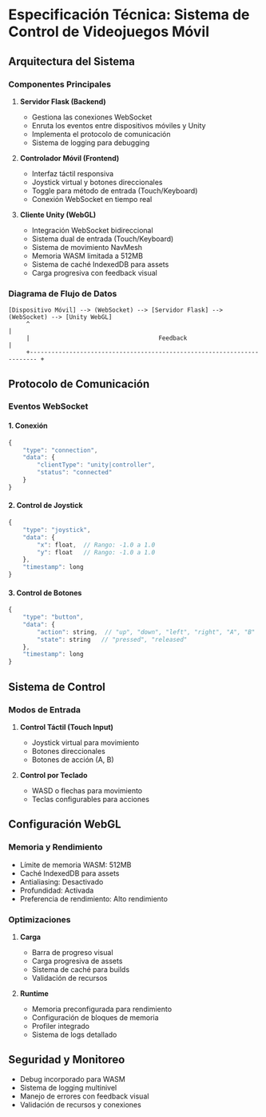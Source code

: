 # Especificación Técnica: Sistema de Control de Videojuegos Móvil

## Arquitectura del Sistema

### Componentes Principales
1. **Servidor Flask (Backend)**
   - Gestiona las conexiones WebSocket
   - Enruta los eventos entre dispositivos móviles y Unity
   - Implementa el protocolo de comunicación
   - Sistema de logging para debugging

2. **Controlador Móvil (Frontend)**
   - Interfaz táctil responsiva 
   - Joystick virtual y botones direccionales
   - Toggle para método de entrada (Touch/Keyboard)
   - Conexión WebSocket en tiempo real

3. **Cliente Unity (WebGL)**
   - Integración WebSocket bidireccional
   - Sistema dual de entrada (Touch/Keyboard)
   - Sistema de movimiento NavMesh
   - Memoria WASM limitada a 512MB
   - Sistema de caché IndexedDB para assets
   - Carga progresiva con feedback visual

### Diagrama de Flujo de Datos
```
[Dispositivo Móvil] --> (WebSocket) --> [Servidor Flask] --> (WebSocket) --> [Unity WebGL]
     ^                                                                            |
     |                                    Feedback                                |
     +------------------------------------------------------------------------ +
```

## Protocolo de Comunicación

### Eventos WebSocket

#### 1. Conexión
```javascript
{
    "type": "connection",
    "data": {
        "clientType": "unity|controller",
        "status": "connected"
    }
}
```

#### 2. Control de Joystick
```javascript
{
    "type": "joystick",
    "data": {
        "x": float,  // Rango: -1.0 a 1.0
        "y": float   // Rango: -1.0 a 1.0
    },
    "timestamp": long
}
```

#### 3. Control de Botones
```javascript
{
    "type": "button",
    "data": {
        "action": string,  // "up", "down", "left", "right", "A", "B"
        "state": string   // "pressed", "released"
    },
    "timestamp": long
}
```

## Sistema de Control

### Modos de Entrada
1. **Control Táctil (Touch Input)**
   - Joystick virtual para movimiento
   - Botones direccionales
   - Botones de acción (A, B)

2. **Control por Teclado**
   - WASD o flechas para movimiento
   - Teclas configurables para acciones

## Configuración WebGL

### Memoria y Rendimiento
- Límite de memoria WASM: 512MB
- Caché IndexedDB para assets
- Antialiasing: Desactivado
- Profundidad: Activada
- Preferencia de rendimiento: Alto rendimiento

### Optimizaciones
1. **Carga**
   - Barra de progreso visual
   - Carga progresiva de assets
   - Sistema de caché para builds
   - Validación de recursos

2. **Runtime**
   - Memoria preconfigurada para rendimiento
   - Configuración de bloques de memoria
   - Profiler integrado
   - Sistema de logs detallado

## Seguridad y Monitoreo
- Debug incorporado para WASM
- Sistema de logging multinivel
- Manejo de errores con feedback visual
- Validación de recursos y conexiones